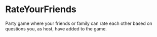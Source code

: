 # RateYourFriends
Party game where your friends or family can rate each other based on questions you, as host, have added to the game.
